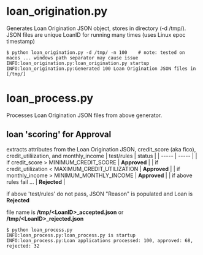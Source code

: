 
# loan_origination.py 
Generates Loan Origination JSON object, stores in directory (-d /tmp/). JSON files are unique LoanID for running many times (uses Linux epoc timestamp)

```
$ python loan_origination.py -d /tmp/ -n 100    # note: tested on macos ... windows path separator may cause issue
INFO:loan_origination.py:loan_origination.py startup
INFO:loan_origination.py:Generated 100 Loan Origination JSON files in [/tmp/]
```

# loan_process.py
Processes Loan Origination JSON files from above generator.

## loan 'scoring' for Approval
extracts attributes from the Loan Origination JSON, credit_score (aka fico), credit_utiliization, and monthly_income
| test/rules | status |
| ----- | ----- |
| if credit_score > MINIMUM_CREDIT_SCORE | __Approved__ |
| if credit_utilization < MAXIMUM_CREDIT_UTILIZATION | __Approved__ |
| if monthly_income > MINIMUM_MONTHLY_INCOME | __Approved__ |
| if above rules fail ... | __Rejected__ |

if above 'test/rules' do not pass, JSON "Reason" is populated and Loan is __Rejected__

file name is **/tmp/\<LoanID>_accepted.json** or **/tmp/\<LoanID>_rejected.json**

```
$ python loan_process.py      
INFO:loan_process.py:loan_process.py is startup
INFO:loan_process.py:Loan applications processed: 100, approved: 68, rejected: 32
```

